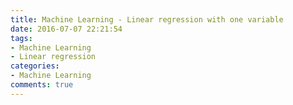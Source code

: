```yaml
---
title: Machine Learning - Linear regression with one variable
date: 2016-07-07 22:21:54
tags:
- Machine Learning
- Linear regression
categories:
- Machine Learning
comments: true
---
```

